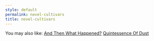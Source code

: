 ```yaml
---
style: default
permalink: novel-cultivars
title: novel-cultivars
---
```

You may also like:
[And Then What Happened?](http://scp-wiki.net/and-then-what-happened)
[Quintessence Of Dust](http://scp-wiki.net/quintessence-of-dust)